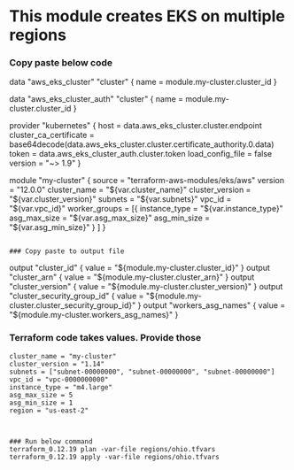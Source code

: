 # This module creates EKS on multiple regions

### Copy paste below code
data "aws_eks_cluster" "cluster" {
  name = module.my-cluster.cluster_id
}

data "aws_eks_cluster_auth" "cluster" {
  name = module.my-cluster.cluster_id
}

provider "kubernetes" {
  host                   = data.aws_eks_cluster.cluster.endpoint
  cluster_ca_certificate = base64decode(data.aws_eks_cluster.cluster.certificate_authority.0.data)
  token                  = data.aws_eks_cluster_auth.cluster.token
  load_config_file       = false
  version                = "~> 1.9"
}

module "my-cluster" {
  source          = "terraform-aws-modules/eks/aws"
  version         = "12.0.0"
  cluster_name    = "${var.cluster_name}"
  cluster_version = "${var.cluster_version}"
  subnets         = "${var.subnets}"
  vpc_id          = "${var.vpc_id}"
  worker_groups = [{
    instance_type = "${var.instance_type}"
    asg_max_size  = "${var.asg_max_size}"
    asg_min_size  = "${var.asg_min_size}"
    }
  ]
}

```

### Copy paste to output file
```
output "cluster_id" {
  value = "${module.my-cluster.cluster_id}"
}
output "cluster_arn" {
  value = "${module.my-cluster.cluster_arn}"
}
output "cluster_version" {
  value = "${module.my-cluster.cluster_version}"
}
output "cluster_security_group_id" {
  value = "${module.my-cluster.cluster_security_group_id}"
}
output "workers_asg_names" {
  value = "${module.my-cluster.workers_asg_names}"
}



### Terraform code takes values. Provide those 
```
cluster_name = "my-cluster"
cluster_version = "1.14"
subnets = ["subnet-00000000", "subnet-00000000", "subnet-00000000"]
vpc_id = "vpc-0000000000"
instance_type = "m4.large"
asg_max_size = 5
asg_min_size = 1
region = "us-east-2"



### Run below command 
terraform_0.12.19 plan -var-file regions/ohio.tfvars 
terraform_0.12.19 apply -var-file regions/ohio.tfvars 